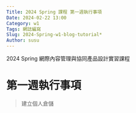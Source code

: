 ```yaml
---
Title: 2024 Spring 課程 第一週執行事項
Date: 2024-02-22 13:00
Category: w1
Tags: 網誌編寫
Slug: 2024-Spring-w1-blog-tutorial*
Author: susu
---
```


2024 Spring 網際內容管理與協同產品設計實習課程

<!-- PELICAN_END_SUMMARY -->

# 第一週執行事項
>建立個人倉儲
